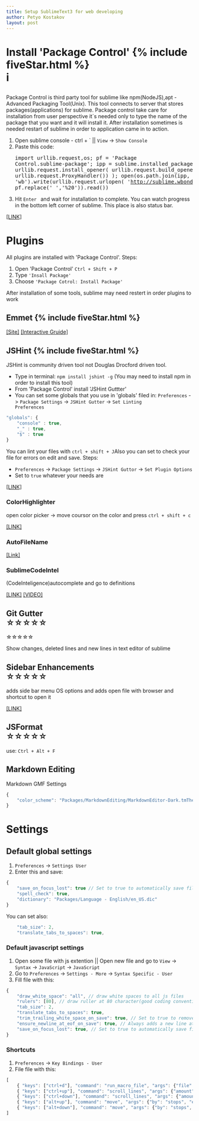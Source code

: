 ```yaml
---
title: Setup SublimeText3 for web developing
author: Petyo Kostakov
layout: post
---
```


# Install 'Package Control' {% include fiveStar.html %} <div>i<p></p></p>

Package Control is third party tool for sublime like npm(NodeJS),apt - Advanced Packaging Tool(Unix). This tool connects to server that stores packages(applications) for sublime. Package control take care for installation from user perspective it`s needed only to type the name of the package that you want and it will install it. After installation sometimes is needed restart of sublime in order to application came in to action.



1. Open sublime console - ctrl + ` ||  <code>View</code> ->  <code>Show Console</code>
2. Paste this code:<pre>import urllib.request,os; pf = 'Package Control.sublime-package'; ipp = sublime.installed_packages_path(); urllib.request.install_opener( urllib.request.build_opener( urllib.request.ProxyHandler()) ); open(os.path.join(ipp, pf), 'wb').write(urllib.request.urlopen( 'http://sublime.wbond.net/' + pf.replace(' ','%20')).read())</pre>
3. Hit  <code>Enter </code> and wait for installation to complete. You can watch progress in the bottom left corner of sublime. This place is also status bar.

[[LINK]](https://sublime.wbond.net)

# Plugins
All plugins are installed with 'Package Control'.
Steps:

1. Open 'Package Control' <code>Ctrl + Shift + P</code>
2. Type <code>'Insall Package'</code>
3. Choose <code>'Package Cotrol: Install Package'</code>

After installation of some tools, sublime may need restert in order plugins to work

## Emmet {% include fiveStar.html %}

[[Site]](http://emmet.io/) [[Interactive Gruide]](http://scotch.io/bar-talk/write-html-crazy-fast-with-emmet-an-interactive-guide)

## JSHint {% include fiveStar.html %}

JSHint is community driven tool not Douglas Drocford driven tool.

* Type in terminal: <code>npm install jshint -g</code> (You may need to install npm in order to install this tool)
* From 'Package Control' install 'JSHint Guttter'
* You can set some globals that you use in 'globals' filed in:  <code>Preferences</code> -> <code>Package Settings</code> -> <code>JSHint Gutter</code> -> <code>Set Linting Preferences</code>

``` javascript
"globals": {
	"console" : true,
	"_" : true,
	"$" : true
}
```

You can lint your files with <code>ctrl + shift + J</code>Also you can set to check your file for errors on edit and save.  Steps:

* <code>Preferences</code> -> <code>Package Settings</code> -> <code>JSHint Guttor</code> -> <code>Set Plugin Options</code>
* Set to <code>true</code> whatever your needs are

[[LINK]](https://github.com/victorporof/Sublime-JSHint)

### ColorHighlighter

open color picker -> move coursor on the color and press `ctrl + shift + c`

[[LINK]](https://github.com/Monnoroch/ColorHighlighter)

### AutoFileName

[[Link]](https://github.com/BoundInCode/AutoFileName)

<h3>SublimeCodeIntel</h3>
<p>(CodeInteligence)autocomplete and go to definitions</p>
<a href="https://github.com/SublimeCodeIntel/SublimeCodeIntel"><span class="link-tab">[LINK]</span></a>
<a href="https://www.youtube.com/watch?v=GK9zaSj1C4M"><span class="link-tab">[VIDEO]</span></a>

## Git Gutter <div class="rating five-str"><span>☆</span><span>☆</span><span>☆</span><span>☆</span><span>☆</span></div>

<div class="rating five-str"><span>☆</span><span>☆</span><span>☆</span><span>☆</span><span>☆</span></div>

Show changes, deleted lines and new lines in text editor of sublime

## Sidebar Enhancements <div class="rating four-str"><span>☆</span><span>☆</span><span>☆</span><span>☆</span><span>☆</span></div>

adds side bar menu OS options and adds open file with browser and shortcut to open it

[[LINK]](https://github.com/titoBouzout/SideBarEnhancements)

## JSFormat <div class="rating four-str"><span>☆</span><span>☆</span><span>☆</span><span>☆</span><span>☆</span></div>

use: <code>Ctrl + Alt + F</code>

## Markdown Editing

Markdown GMF Settings 

```javascript
{
	"color_scheme": "Packages/MarkdownEditing/MarkdownEditor-Dark.tmTheme",
}
```

# Settings

## Default global settings

1. <code>Preferences</code> -> <code>Settings User</code>
2. Enter this and save:

``` javascript
{
	"save_on_focus_lost": true // Set to true to automatically save files when switch to something else than the openned file
	"spell_check": true,
	"dictionary": "Packages/Language - English/en_US.dic"
}
```
<p>You can set also:</p>

``` javascript
	"tab_size": 2,
	"translate_tabs_to_spaces": true,
```

### Default javascript settings</h3>
<ol>
	<li>
		Open some file with js extention || Open new file and go to <code>View</code> -> <code>Syntax</code> -> <code>JavaScript</code> -> <code>JavaScript</code>
	</li>
	<li>
		Go to <code>Preferences</code> -> <code>Settings - More</code> -> <code>Syntax Specific - User</code>
	</li>
	<li>Fill file with this:</li>
</ol>

``` javascript
{
    "draw_white_space": "all", // draw white spaces to all js files
    "rulers": [80], // draw ruller at 80 character(good coding convention)
    "tab_size": 2,
    "translate_tabs_to_spaces": true,
    "trim_trailing_white_space_on_save": true, // Set to true to remove white space on save.
    "ensure_newline_at_eof_on_save": true, // Always adds a new line at the end of the file if not present when saving.
    "save_on_focus_lost": true, // Set to true to automatically save files when switching to a different file or application
}
```

### Shortcuts
<ol>
	<li><code>Preferences</code> -> <code>Key Bindings - User</code></li>
	<li>File file with this:</li>
</ol>

``` javascript 
[
	{ "keys": ["ctrl+d"], "command": "run_macro_file", "args": {"file": "Packages/Default/Delete Line.sublime-macro"} },
	{ "keys": ["ctrl+up"], "command": "scroll_lines", "args": {"amount": 15.0 } },
	{ "keys": ["ctrl+down"], "command": "scroll_lines", "args": {"amount": -15.0 } },
	{ "keys": ["alt+up"], "command": "move", "args": {"by": "stops", "empty_line": true, "forward": false} },
	{ "keys": ["alt+down"], "command": "move", "args": {"by": "stops", "empty_line": true, "forward": true} }
]
```
<!---
<h3>Dot file</h3>
<p>Sublime Text 2 stores settings, themes, and plugins in the ~/Library/Application Support/Sublime Text 2 directory in three separate folders:</p>
<ul>
	<li>Installed Packages</li>
	<li>Packages</li>
	<li>Pristine Packages</li>
</ul>
-->
